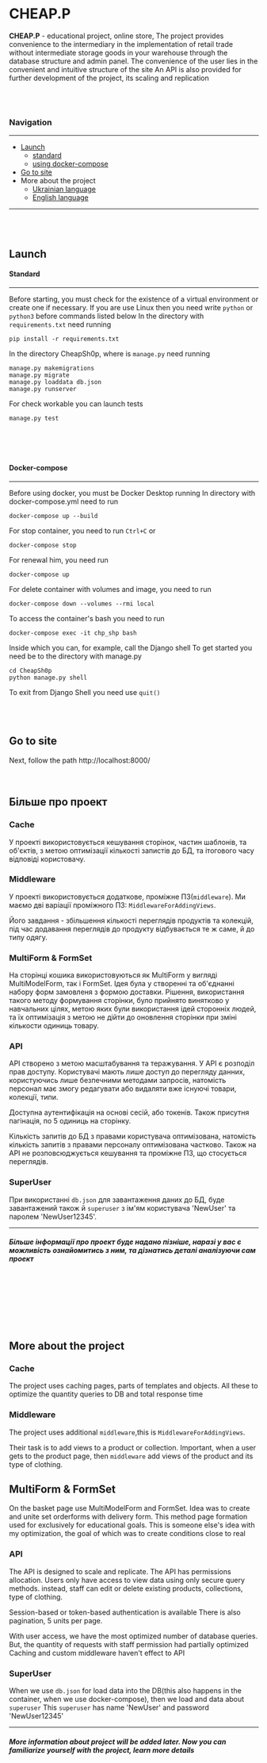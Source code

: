 # CHEAP.P


**CHEAP.P** - educational project, online store, The project provides convenience to 
the intermediary in the implementation of retail trade without intermediate storage 
goods in your warehouse through the database structure and admin panel. The 
convenience of the user lies in the convenient and intuitive structure of the site
An API is also provided for further development of the project, its scaling and
replication

<br>
<br>


### Navigation
***
* [Launch]()
  * [standard](#standard)
  * [using docker-compose](#docker)
* [Go to site](#go_to_site)
* More about the project
  * [Ukrainian language](#more_about_project_UA)
  * [English language](#more_about_project_EN)
***
<br>
<br>



Launch
---



#### Standard<a name="standard"></a>
___

Before starting, you must check for the existence of a virtual environment or create one if necessary.
If you are use Linux then you need write `python` or `python3` before commands listed below
In the directory with `requirements.txt` need running
``` 
pip install -r requirements.txt
```

In the directory CheapSh0p, where is `manage.py` need running
```
manage.py makemigrations
manage.py migrate
manage.py loaddata db.json
manage.py runserver
```

For check workable you can launch tests 
```
manage.py test
```
<br>
<br>
<br>

#### Docker-compose<a name="docker"></a>
___
Before using docker, you must be Docker Desktop running
In directory with docker-compose.yml need to run
```
docker-compose up --build
```

For stop container, you need to run `Ctrl+C` or 
```
docker-compose stop
```

For renewal him, you need run
```
docker-compose up
```

For delete container with volumes and image, you need to run
```
docker-compose down --volumes --rmi local
```

To access the container's bash you need to run
```
docker-compose exec -it chp_shp bash
```
Inside which you can, for example, call the Django shell
To get started you need be to the directory with manage.py
```
cd CheapSh0p
python manage.py shell
```
To exit from Django Shell you need use `quit()`

<br>
<br>

Go to site<a name="go_to_site"></a>
---
Next, follow the path http://localhost:8000/
<br>
<br>
<br>

Більше про проект<a name="more_about_project_UA"></a>
---

### Cache
У проекті використовується кешування сторінок, частин шаблонів, 
та об'єктів, з метою оптимізації кількості запистів до БД, та 
ітогового часу відповіді користовачу.


### Middleware
У проекті використовується додаткове, проміжне ПЗ(`middleware`). 
Ми маємо дві варіації проміжного ПЗ: `MiddlewareForAddingViews`.

Його завдання - збільшення кількості переглядів продуктів та колекцій, 
під час додавання переглядів до продукту відбувається те ж саме, й до 
типу одягу.


### MultiForm & FormSet

На сторінці кошика використовуються як MultiForm у вигляді 
MultiModelForm, так і FormSet. Ідея була у створенні та 
об'єднанні набору форм замовленя з формою доставки. 
Рішення, використання такого методу формування сторінки, було 
прийнято винятково у навчальних цілях, метою яких були 
використання ідей сторонніх людей, та їх оптимізація з метою
не дійти до оновлення сторінки при зміні кількости 
одиниць товару.


### API
API створено з метою масштабування та теражування.
У API є розподіл прав доступу. Користувачі мають лише доступ 
до перегляду данних, користуючись лише безпечними методами 
запросів, натомість персонал має змогу редагувати або видаляти вже 
існуючі товари, колекції, типи.

Доступна аутентифікація на основі сесій, або токенів.
Також присутня пагінація, по 5 одиниць на сторінку.

Кількість запитів до БД з правами користувача оптимізована,
натомість кількість запитів з правами персоналу оптимізована 
частково.
Також на API не розповсюджується кешування та проміжне ПЗ, що
стосується переглядів.


### SuperUser

При використанні `db.json` для завантаження даних до БД, 
буде завантажений також й `superuser` з ім'ям користувача 
'NewUser' та паролем 'NewUser12345'.

---
##### Більше інформації про проект буде надано пізніше, наразі у вас є можливість ознайомитись з ним, та дізнатись деталі аналізуючи сам проект
<br>
<br>
<br>
<br>
<br>
<br>


More about the project <a name='more_about_project_EN'></a>
---


### Cache
The project uses caching pages, parts of templates and objects. 
All these to optimize the quantity queries to DB and total response time


### Middleware
The project uses additional `middleware`,this is `MiddlewareForAddingViews`.

Their task is to add views to a product or collection. Important, when a user gets to the 
product page, then `middleware` add views of the product and its type of clothing. 


## MultiForm & FormSet
On the basket page use MultiModelForm and FormSet. Idea was to create and unite set 
orderforms with delivery form. This method page formation used for exclusively for 
educational goals. This is someone else's idea with my optimization, the goal of 
which was to create conditions close to real


### API
The API is designed to scale and replicate. The API has permissions allocation. 
Users only have access to view data using only secure query methods. instead, 
staff can edit or delete existing products, collections, type of clothing.

Session-based or token-based authentication is available
There is also pagination, 5 units per page.


With user access, we have the most optimized number of database queries.
But, the quantity of requests with staff permission had partially optimized
Caching and custom middleware haven't effect to API


### SuperUser
When we use `db.json` for load data into the DB(this also happens in the
container, when we use docker-compose), then we load and data about `superuser`
This `superuser` has name 'NewUser' and password 'NewUser12345'


---
##### More information about project will be added later. Now you can familiarize yourself with the project, learn more details
